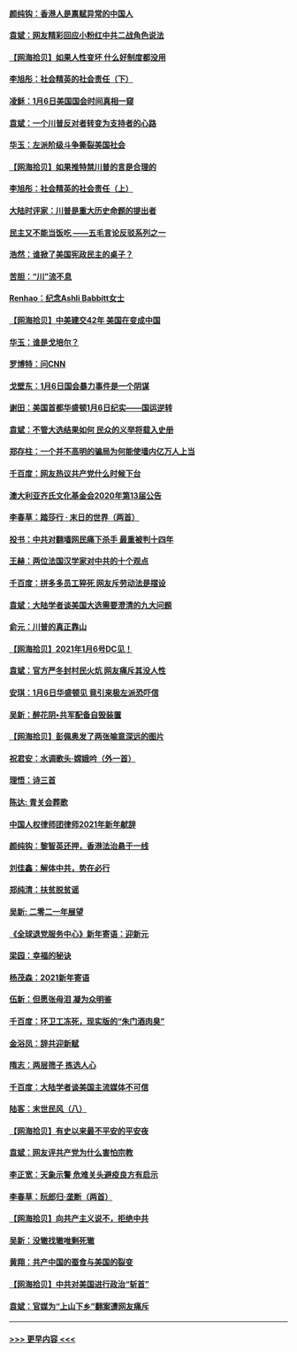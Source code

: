 #### [颜纯钩：香港人是禀赋异常的中国人](../pages/nsc993/n12685142.md?t=01141551) 
#### [袁斌：网友精彩回应小粉红中共二战角色说法](../pages/nsc993/n12684994.md?t=01141551) 
#### [【网海拾贝】如果人性变坏 什么好制度都没用](../pages/nsc993/n12683000.md?t=01141551) 
#### [李旭彤：社会精英的社会责任（下）](../pages/nsc993/n12680604.md?t=01141551) 
#### [凌稣：1月6日美国国会时间真相一窥](../pages/nsc993/n12682780.md?t=01141551) 
#### [袁斌：一个川普反对者转变为支持者的心路](../pages/nsc993/n12682700.md?t=01141551) 
#### [华玉：左派阶级斗争撕裂美国社会](../pages/nsc993/n12681226.md?t=01141551) 
#### [【网海拾贝】如果推特禁川普的言是合理的](../pages/nsc993/n12681232.md?t=01141551) 
#### [李旭彤：社会精英的社会责任（上）](../pages/nsc993/n12680501.md?t=01141551) 
#### [大陆时评家：川普是重大历史命题的提出者](../pages/nsc993/n12679904.md?t=01141551) 
#### [民主又不能当饭吃 ——五毛言论反驳系列之一](../pages/nsc993/n12679877.md?t=01141551) 
#### [浩然：谁掀了美国宪政民主的桌子？](../pages/nsc993/n12679850.md?t=01141551) 
#### [苦胆：“川”流不息](../pages/nsc993/n12678388.md?t=01141551) 
#### [Renhao：纪念Ashli Babbitt女士](../pages/nsc993/n12678359.md?t=01141551) 
#### [【网海拾贝】中美建交42年 美国在变成中国](../pages/nsc993/n12678324.md?t=01141551) 
#### [华玉：谁是戈培尔？](../pages/nsc993/n12677515.md?t=01141551) 
#### [罗博特：问CNN](../pages/nsc993/n12677172.md?t=01141551) 
#### [戈壁东：1月6日国会暴力事件是一个阴谋](../pages/nsc993/n12674639.md?t=01141551) 
#### [谢田：美国首都华盛顿1月6日纪实——国运逆转](../pages/nsc993/n12673190.md?t=01141551) 
#### [袁斌：不管大选结果如何 民众的义举将载入史册](../pages/nsc993/n12672787.md?t=01141551) 
#### [郑存柱：一个并不高明的骗局为何能使墙内亿万人上当](../pages/nsc993/n12671449.md?t=01141551) 
#### [千百度：网友热议共产党什么时候下台](../pages/nsc993/n12670442.md?t=01141551) 
#### [澳大利亚齐氏文化基金会2020年第13届公告](../pages/nsc993/n12670273.md?t=01141551) 
#### [李春草：踏莎行 · 末日的世界（两首）](../pages/nsc993/n12670253.md?t=01141551) 
#### [投书：中共对翻墙网民痛下杀手 最重被判十四年](../pages/nsc993/n12670190.md?t=01141551) 
#### [王赫：两位法国汉学家对中共的十个观点](../pages/nsc993/n12669593.md?t=01141551) 
#### [千百度：拼多多员工猝死 网友斥劳动法是摆设](../pages/nsc993/n12668081.md?t=01141551) 
#### [袁斌：大陆学者谈美国大选需要澄清的九大问题](../pages/nsc993/n12668023.md?t=01141551) 
#### [俞元：川普的真正靠山](../pages/nsc993/n12668000.md?t=01141551) 
#### [【网海拾贝】2021年1月6号DC见！](../pages/nsc993/n12664957.md?t=01141551) 
#### [袁斌：官方严冬封村民火炕 网友痛斥其没人性](../pages/nsc993/n12664882.md?t=01141551) 
#### [安琪：1月6日华盛顿见 竟引来极左派恐吓信](../pages/nsc993/n12664831.md?t=01141551) 
#### [吴新：醉花阴•共军配备自毁装置](../pages/nsc993/n12664766.md?t=01141551) 
#### [【网海拾贝】彭佩奥发了两张喻意深远的图片](../pages/nsc993/n12663515.md?t=01141551) 
#### [祝君安：水调歌头·嫦娥吟（外一首）](../pages/nsc993/n12663345.md?t=01141551) 
#### [理悟：诗三首](../pages/nsc993/n12663334.md?t=01141551) 
#### [陈达: 青关会葬歌](../pages/nsc993/n12663305.md?t=01141551) 
#### [中国人权律师团律师2021年新年献辞](../pages/nsc993/n12661792.md?t=01141551) 
#### [颜纯钩：黎智英还押，香港法治悬于一线](../pages/nsc993/n12661371.md?t=01141551) 
#### [刘佳鑫：解体中共，势在必行](../pages/nsc993/n12661335.md?t=01141551) 
#### [郑纯清：扶贫脱贫谣](../pages/nsc993/n12658729.md?t=01141551) 
#### [吴新: 二零二一年展望](../pages/nsc993/n12658664.md?t=01141551) 
#### [《全球退党服务中心》新年寄语：迎新元](../pages/nsc993/n12658408.md?t=01141551) 
#### [梁园：幸福的秘诀](../pages/nsc993/n12658061.md?t=01141551) 
#### [杨茂森：2021新年寄语](../pages/nsc993/n12658128.md?t=01141551) 
#### [伍新：但愿张母泪 凝为众明鉴](../pages/nsc993/n12656861.md?t=01141551) 
#### [千百度：环卫工冻死，现实版的“朱门酒肉臭”](../pages/nsc993/n12655588.md?t=01141551) 
#### [金浴凤：辞共迎新赋](../pages/nsc993/n12653369.md?t=01141551) 
#### [隋志：两层筛子 拣选人心](../pages/nsc993/n12653341.md?t=01141551) 
#### [千百度：大陆学者谈美国主流媒体不可信](../pages/nsc993/n12651269.md?t=01141551) 
#### [陆客：末世民风（八）](../pages/nsc993/n12648233.md?t=01141551) 
#### [【网海拾贝】有史以来最不平安的平安夜](../pages/nsc993/n12647164.md?t=01141551) 
#### [袁斌：网友评共产党为什么害怕宗教](../pages/nsc993/n12647003.md?t=01141551) 
#### [李正宽：天象示警 危难关头避疫良方有启示](../pages/nsc993/n12646262.md?t=01141551) 
#### [李春草：阮郎归‧垄断（两首）](../pages/nsc993/n12646302.md?t=01141551) 
#### [【网海拾贝】向共产主义说不，拒绝中共](../pages/nsc993/n12645941.md?t=01141551) 
#### [吴新：没辙找辙唯剩死辙](../pages/nsc993/n12643919.md?t=01141551) 
#### [黄翔：共产中国的蚕食与美国的裂变](../pages/nsc993/n12643727.md?t=01141551) 
#### [【网海拾贝】中共对美国进行政治“斩首”](../pages/nsc993/n12642290.md?t=01141551) 
#### [袁斌：官媒为“上山下乡”翻案遭网友痛斥](../pages/nsc993/n12642071.md?t=01141551) 

----
#### [ >>> 更早内容 <<< ](../indexes/nsc993-earlier.md)
